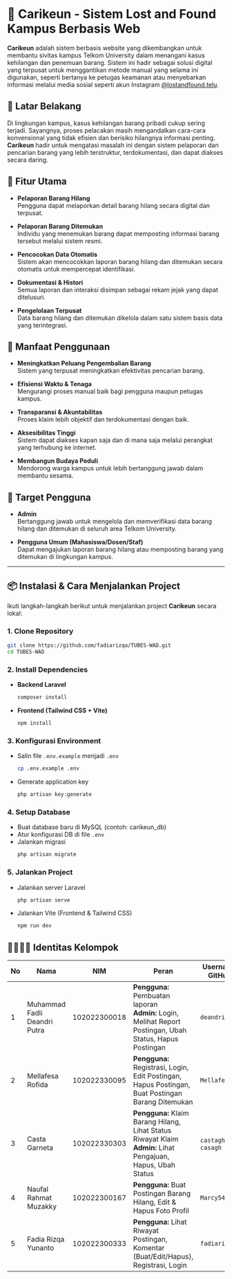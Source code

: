 # 🧭 Carikeun - Sistem Lost and Found Kampus Berbasis Web

**Carikeun** adalah sistem berbasis website yang dikembangkan untuk membantu sivitas kampus Telkom University dalam menangani kasus kehilangan dan penemuan barang. Sistem ini hadir sebagai solusi digital yang terpusat untuk menggantikan metode manual yang selama ini digunakan, seperti bertanya ke petugas keamanan atau menyebarkan informasi melalui media sosial seperti akun Instagram [@lostandfound.telu](https://www.instagram.com/lostandfound.telu).

## 📌 Latar Belakang

Di lingkungan kampus, kasus kehilangan barang pribadi cukup sering terjadi. Sayangnya, proses pelacakan masih mengandalkan cara-cara konvensional yang tidak efisien dan berisiko hilangnya informasi penting. **Carikeun** hadir untuk mengatasi masalah ini dengan sistem pelaporan dan pencarian barang yang lebih terstruktur, terdokumentasi, dan dapat diakses secara daring.

## 🚀 Fitur Utama

- **Pelaporan Barang Hilang**  
  Pengguna dapat melaporkan detail barang hilang secara digital dan terpusat.

- **Pelaporan Barang Ditemukan**  
  Individu yang menemukan barang dapat memposting informasi barang tersebut melalui sistem resmi.

- **Pencocokan Data Otomatis**  
  Sistem akan mencocokkan laporan barang hilang dan ditemukan secara otomatis untuk mempercepat identifikasi.

- **Dokumentasi & Histori**  
  Semua laporan dan interaksi disimpan sebagai rekam jejak yang dapat ditelusuri.

- **Pengelolaan Terpusat**  
  Data barang hilang dan ditemukan dikelola dalam satu sistem basis data yang terintegrasi.

## 🎯 Manfaat Penggunaan

- **Meningkatkan Peluang Pengembalian Barang**  
  Sistem yang terpusat meningkatkan efektivitas pencarian barang.

- **Efisiensi Waktu & Tenaga**  
  Mengurangi proses manual baik bagi pengguna maupun petugas kampus.

- **Transparansi & Akuntabilitas**  
  Proses klaim lebih objektif dan terdokumentasi dengan baik.

- **Aksesibilitas Tinggi**  
  Sistem dapat diakses kapan saja dan di mana saja melalui perangkat yang terhubung ke internet.

- **Membangun Budaya Peduli**  
  Mendorong warga kampus untuk lebih bertanggung jawab dalam membantu sesama.

## 👥 Target Pengguna

- **Admin**  
  Bertanggung jawab untuk mengelola dan memverifikasi data barang hilang dan ditemukan di seluruh area Telkom University.

- **Pengguna Umum (Mahasiswa/Dosen/Staf)**  
  Dapat mengajukan laporan barang hilang atau memposting barang yang ditemukan di lingkungan kampus.

---

## 📦 Instalasi & Cara Menjalankan Project

Ikuti langkah-langkah berikut untuk menjalankan project **Carikeun** secara lokal:

### 1. Clone Repository

```bash
git clone https://github.com/fadiarizqa/TUBES-WAD.git
cd TUBES-WAD
```

### 2. Install Dependencies
- **Backend Laravel**
  ```bash
  composer install
  ```
- **Frontend (Tailwind CSS + Vite)**
  ```bash
  npm install
  ```
### 3. Konfigurasi Environment
- Salin file `.env.example` menjadi `.env`
  ```bash
  cp .env.example .env
  ```
- Generate application key
  ```bash
  php artisan key:generate
  ```
### 4. Setup Database
- Buat database baru di MySQL (contoh: carikeun_db)
- Atur konfigurasi DB di file `.env`
- Jalankan migrasi
  ```bash
  php artisan migrate
  ```
### 5. Jalankan Project
- Jalankan server Laravel
  ```bash
  php artisan serve
  ```
- Jalankan Vite (Frontend & Tailwind CSS)
  ```bash
  npm run dev
  ```

## 👨‍👩‍👧‍👦 Identitas Kelompok

| No | Nama                            | NIM           | Peran                                                                                                          | Username GitHub       |
|----|---------------------------------|---------------|---------------------------------------------------------------------------------------------------------------|------------------------|
| 1  | Muhammad Fadli Deandri Putra    | 102022300018  | **Pengguna:** Pembuatan laporan  <br> **Admin:** Login, Melihat Report Postingan, Ubah Status, Hapus Postingan | `deandri3000`          |
| 2  | Mellafesa Rofida                | 102022330095  | **Pengguna:** Registrasi, Login, Edit Postingan, Hapus Postingan, Buat Postingan Barang Ditemukan             | `Mellafesa`            |
| 3  | Casta Garneta                   | 102022330303  | **Pengguna:** Klaim Barang Hilang, Lihat Status Riwayat Klaim  <br> **Admin:** Lihat Pengajuan, Hapus, Ubah Status | `castagh`, `casagh`    |
| 4  | Naufal Rahmat Muzakky           | 102022300167  | **Pengguna:** Buat Postingan Barang Hilang, Edit & Hapus Foto Profil                                          | `Marcy545`             |
| 5  | Fadia Rizqa Yunanto             | 102022300333  | **Pengguna:** Lihat Riwayat Postingan, Komentar (Buat/Edit/Hapus), Registrasi, Login                          | `fadiarizqa`           |
